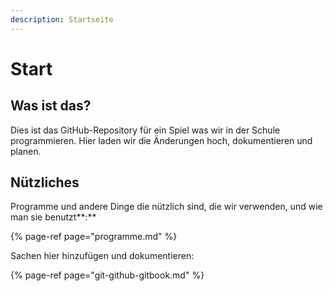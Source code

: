 ```yaml
---
description: Startseite
---
```


# Start

## Was ist das?

Dies ist das GitHub-Repository für ein Spiel was wir in der Schule programmieren. Hier laden wir die Änderungen hoch, dokumentieren und planen.

## Nützliches

Programme und andere Dinge die nützlich sind, die wir verwenden, und wie man sie benutzt**:**

{% page-ref page="programme.md" %}

Sachen hier hinzufügen und dokumentieren:

{% page-ref page="git-github-gitbook.md" %}



 

